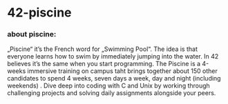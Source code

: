 # 42-piscine

### about piscine:
„Piscine“ it’s the French word for „Swimming Pool“. The idea is that everyone learns how to swim by immediately jumping into the water. In 42 believes it’s the same when you start programming.
The Piscine is a 4-weeks immersive training on campus taht brings together about 150 other candidates to spend 4 weeks, seven days a week, day and night (including weekends) . 
Dive deep into coding with C and Unix by working through challenging projects and solving daily assignments alongside your peers.

